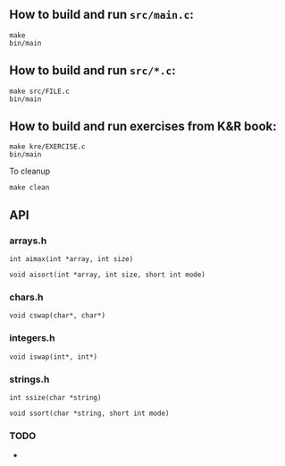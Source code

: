 ## How to build and run `src/main.c`:
```
make
bin/main
```

## How to build and run `src/*.c`:
```
make src/FILE.c
bin/main
```

## How to build and run exercises from K&R book:
```
make kre/EXERCISE.c
bin/main
```

To cleanup
```
make clean
```

## API

### arrays.h
```
int aimax(int *array, int size)
```

```
void aisort(int *array, int size, short int mode)
```

### chars.h
```
void cswap(char*, char*)
```

### integers.h

```
void iswap(int*, int*)
```

### strings.h
```
int ssize(char *string)
```

```
void ssort(char *string, short int mode)
```

### TODO
-
